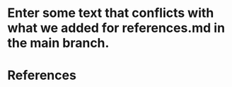 
Enter some text that conflicts with what we added for references.md in the main branch.
=======
# References

